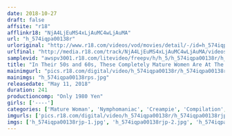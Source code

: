 ```yaml
---
date: 2018-10-27
draft: false
affsite: "r18"
afflinkr18: "NjA4LjEuMS4xLjAuMC4wLjAuMA"
url: "h_574iqpa00138r"
urloriginal: "http://www.r18.com/videos/vod/movies/detail/-/id=h_574iqpa00138r"
urlfinal: "http://media.r18.com/track/NjA4LjEuMS4xLjAuMC4wLjAuMA/videos/vod/movies/detail/-/id=h_574iqpa00138r"
samplevid: "awspv3001.r18.com/litevideo/freepv/h/h_5/h_574iqpa00138r/h_574iqpa00138r_dmb_w.mp4"
title: "In Their 50s and 60s, These Completely Mature Women Are At The Peak Of Their Lewdness - 240 Minutes of Sex"
mainimgurl: "pics.r18.com/digital/video/h_574iqpa00138r/h_574iqpa00138rps.jpg"
mainimgs: "h_574iqpa00138rps.jpg"
releasedate: "May 11, 2018"
duration: 241
productioncomp: "Only 1980 Yen"
girls: ['----']
categories: ['Mature Woman', 'Nymphomaniac', 'Creampie', 'Compilation', 'Over 4 Hours']
imgurls: ['pics.r18.com/digital/video/h_574iqpa00138r/h_574iqpa00138rjp-1.jpg', 'pics.r18.com/digital/video/h_574iqpa00138r/h_574iqpa00138rjp-2.jpg', 'pics.r18.com/digital/video/h_574iqpa00138r/h_574iqpa00138rjp-3.jpg', 'pics.r18.com/digital/video/h_574iqpa00138r/h_574iqpa00138rjp-4.jpg', 'pics.r18.com/digital/video/h_574iqpa00138r/h_574iqpa00138rjp-5.jpg', 'pics.r18.com/digital/video/h_574iqpa00138r/h_574iqpa00138rjp-6.jpg', 'pics.r18.com/digital/video/h_574iqpa00138r/h_574iqpa00138rjp-7.jpg', 'pics.r18.com/digital/video/h_574iqpa00138r/h_574iqpa00138rjp-8.jpg', 'pics.r18.com/digital/video/h_574iqpa00138r/h_574iqpa00138rjp-9.jpg', 'pics.r18.com/digital/video/h_574iqpa00138r/h_574iqpa00138rjp-10.jpg', 'pics.r18.com/digital/video/h_574iqpa00138r/h_574iqpa00138rjp-11.jpg', 'pics.r18.com/digital/video/h_574iqpa00138r/h_574iqpa00138rjp-12.jpg', 'pics.r18.com/digital/video/h_574iqpa00138r/h_574iqpa00138rjp-13.jpg', 'pics.r18.com/digital/video/h_574iqpa00138r/h_574iqpa00138rjp-14.jpg', 'pics.r18.com/digital/video/h_574iqpa00138r/h_574iqpa00138rjp-15.jpg', 'pics.r18.com/digital/video/h_574iqpa00138r/h_574iqpa00138rjp-16.jpg', 'pics.r18.com/digital/video/h_574iqpa00138r/h_574iqpa00138rjp-17.jpg', 'pics.r18.com/digital/video/h_574iqpa00138r/h_574iqpa00138rjp-18.jpg', 'pics.r18.com/digital/video/h_574iqpa00138r/h_574iqpa00138rjp-19.jpg', 'pics.r18.com/digital/video/h_574iqpa00138r/h_574iqpa00138rjp-20.jpg']
imgs: ['h_574iqpa00138rjp-1.jpg', 'h_574iqpa00138rjp-2.jpg', 'h_574iqpa00138rjp-3.jpg', 'h_574iqpa00138rjp-4.jpg', 'h_574iqpa00138rjp-5.jpg', 'h_574iqpa00138rjp-6.jpg', 'h_574iqpa00138rjp-7.jpg', 'h_574iqpa00138rjp-8.jpg', 'h_574iqpa00138rjp-9.jpg', 'h_574iqpa00138rjp-10.jpg', 'h_574iqpa00138rjp-11.jpg', 'h_574iqpa00138rjp-12.jpg', 'h_574iqpa00138rjp-13.jpg', 'h_574iqpa00138rjp-14.jpg', 'h_574iqpa00138rjp-15.jpg', 'h_574iqpa00138rjp-16.jpg', 'h_574iqpa00138rjp-17.jpg', 'h_574iqpa00138rjp-18.jpg', 'h_574iqpa00138rjp-19.jpg', 'h_574iqpa00138rjp-20.jpg']
---
```

